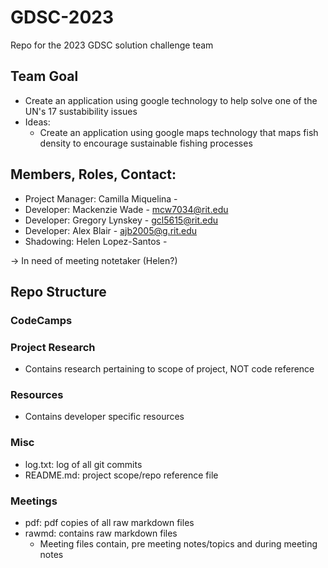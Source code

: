 # GDSC-2023

Repo for the 2023 GDSC solution challenge team

## Team Goal

- Create an application using google technology to help solve one of the UN's 17 sustabibility issues
- Ideas:
    - Create an application using google maps technology that maps fish density to encourage sustainable fishing processes


## Members, Roles, Contact:

- Project Manager:  Camilla Miquelina   -
- Developer:        Mackenzie Wade      - mcw7034@rit.edu
- Developer:        Gregory Lynskey     - gcl5615@rit.edu
- Developer:        Alex Blair          - ajb2005@g.rit.edu
- Shadowing:        Helen Lopez-Santos  -

-> In need of meeting notetaker (Helen?)


## Repo Structure

### CodeCamps

### Project Research
- Contains research pertaining to scope of project, NOT code reference

### Resources
- Contains developer specific resources

### Misc
- log.txt: log of all git commits
- README.md: project scope/repo reference file
  
### Meetings
- pdf: pdf copies of all raw markdown files
- rawmd: contains raw markdown files
  - Meeting files contain, pre meeting notes/topics and during meeting notes
